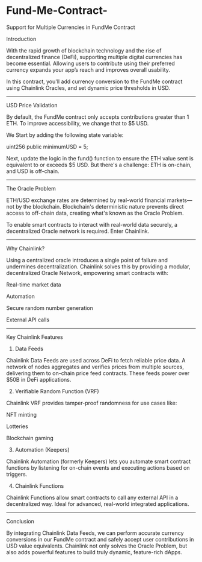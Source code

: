 # Fund-Me-Contract-

Support for Multiple Currencies in FundMe Contract

Introduction

With the rapid growth of blockchain technology and the rise of decentralized finance (DeFi), supporting multiple digital currencies has become essential. Allowing users to contribute using their preferred currency expands your app’s reach and improves overall usability.

In this contract, you'll add currency conversion to the FundMe contract using Chainlink Oracles, and set dynamic price thresholds in USD.


---

USD Price Validation

By default, the FundMe contract only accepts contributions greater than 1 ETH. To improve accessibility, we change that to $5 USD.

We Start by adding the following state variable:

uint256 public minimumUSD = 5;

Next, update the logic in the fund() function to ensure the ETH value sent is equivalent to or exceeds $5 USD. But there's a challenge: ETH is on-chain, and USD is off-chain.


---

The Oracle Problem

ETH/USD exchange rates are determined by real-world financial markets—not by the blockchain. Blockchain's deterministic nature prevents direct access to off-chain data, creating what's known as the Oracle Problem.

To enable smart contracts to interact with real-world data securely, a decentralized Oracle network is required. Enter Chainlink.


---

Why Chainlink?

Using a centralized oracle introduces a single point of failure and undermines decentralization. Chainlink solves this by providing a modular, decentralized Oracle Network, empowering smart contracts with:

Real-time market data

Automation

Secure random number generation

External API calls



---

Key Chainlink Features

1. Data Feeds

Chainlink Data Feeds are used across DeFi to fetch reliable price data. A network of nodes aggregates and verifies prices from multiple sources, delivering them to on-chain price feed contracts. These feeds power over $50B in DeFi applications.

2. Verifiable Random Function (VRF)

Chainlink VRF provides tamper-proof randomness for use cases like:

NFT minting

Lotteries

Blockchain gaming


3. Automation (Keepers)

Chainlink Automation (formerly Keepers) lets you automate smart contract functions by listening for on-chain events and executing actions based on triggers.

4. Chainlink Functions

Chainlink Functions allow smart contracts to call any external API in a decentralized way. Ideal for advanced, real-world integrated applications.


---

Conclusion

By integrating Chainlink Data Feeds, we can perform accurate currency conversions in our FundMe contract and safely accept user contributions in USD value equivalents. Chainlink not only solves the Oracle Problem, but also adds powerful features to build truly dynamic, feature-rich dApps.
